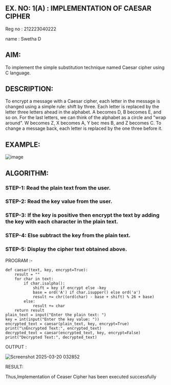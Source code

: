 ## EX. NO: 1(A) : IMPLEMENTATION OF CAESAR CIPHER
Reg no : 212223040222

name : Swetha D

## AIM:

To implement the simple substitution technique named Caesar cipher using C language.

## DESCRIPTION:

To encrypt a message with a Caesar cipher, each letter in the message is changed using a simple rule: shift by three. Each letter is replaced by the letter three letters ahead in the alphabet. A becomes D, B becomes E, and so on. For the last letters, we can think of the
alphabet as a circle and "wrap around". W becomes Z, X becomes A, Y bec mes B, and Z
becomes C. To change a message back, each letter is replaced by the one three before it.

## EXAMPLE:



![image](https://github.com/Hemamanigandan/CNS/assets/149653568/eb9c6c43-8c80-4cdd-b9d4-91705a311c79)


## ALGORITHM:

### STEP-1: Read the plain text from the user.
### STEP-2: Read the key value from the user.
### STEP-3: If the key is positive then encrypt the text by adding the key with each character in the plain text.
### STEP-4: Else subtract the key from the plain text.
### STEP-5: Display the cipher text obtained above.


PROGRAM :-

```
def caesar(text, key, encrypt=True):
    result = ""
    for char in text:
        if char.isalpha():  
            shift = key if encrypt else -key
            base = ord('A') if char.isupper() else ord('a')
            result += chr((ord(char) - base + shift) % 26 + base)
        else:
            result += char 
    return result
plain_text = input("Enter the plain text: ")
key = int(input("Enter the key value: "))
encrypted_text = caesar(plain_text, key, encrypt=True)
print("\nEncrypted Text:", encrypted_text)
decrypted_text = caesar(encrypted_text, key, encrypt=False)
print("Decrypted Text:", decrypted_text)

```


OUTPUT :

![Screenshot 2025-03-20 032852](https://github.com/user-attachments/assets/285c1a4b-8d80-4741-9866-e4f9858f69e6)

RESULT:

Thus,Implementation of Ceaser Cipher has been executed successfully

